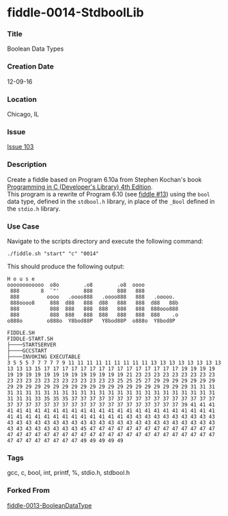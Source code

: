 fiddle-0014-StdboolLib
======

### Title

Boolean Data Types


### Creation Date

12-09-16


### Location

Chicago, IL


### Issue

[Issue 103](https://github.com/bradyhouse/house/issues/103)


### Description

Create a fiddle based on Program 6.10a from Stephen Kochan's book [Programming in C (Developer's Library) 4th Edition](http://a.co/1QJ9MDN).  
This program is a rewrite of Program 6.10 (see [fiddle #13](../fiddle-0013-BooleanDataType)) using the `bool` data type, defined in the `stdbool.h` library, 
in place of the `_Bool` defined in the `stdio.h` library.


### Use Case

Navigate to the scripts directory and execute the following command:

    ./fiddle.sh "start" "c" "0014"
    
This should produce the following output:

    H o u s e
    oooooooooooo  o8o        .o8        .o8  oooo
     888       8  `"'        888        888   888
     888         oooo   .oooo888   .oooo888   888   .ooooo.
     888oooo8     888  d88   888  d88   888   888  d88   88b
     888          888  888   888  888   888   888  888ooo888
     888          888  888   888  888   888   888  888    .o
    o888o        o888o  Y8bod88P   Y8bod88P  o888o  Y8bod8P
    
    FIDDLE.SH
    FIDDLE-START.SH
    ├────STARTSERVER
    ├────GCCSTART
    ├────INVOKING EXECUTABLE
    3 5 5 5 7 7 7 7 7 9 11 11 11 11 11 11 11 11 11 13 13 13 13 13 13 13 13 13 13 13 15 17 17 17 17 17 17 17 17 17 17 17 17 17 17 17 19 19 19 19 19 19 19 19 19 19 19 19 19 19 19 19 19 21 23 23 23 23 23 23 23 23 23 23 23 23 23 23 23 23 23 23 23 23 23 25 25 25 27 29 29 29 29 29 29 29 29 29 29 29 29 29 29 29 29 29 29 29 29 29 29 29 29 29 29 29 31 31 31 31 31 31 31 31 31 31 31 31 31 31 31 31 31 31 31 31 31 31 31 31 31 31 31 31 31 33 35 35 35 37 37 37 37 37 37 37 37 37 37 37 37 37 37 37 37 37 37 37 37 37 37 37 37 37 37 37 37 37 37 37 37 37 37 37 39 41 41 41 41 41 41 41 41 41 41 41 41 41 41 41 41 41 41 41 41 41 41 41 41 41 41 41 41 41 41 41 41 41 41 41 41 41 41 41 43 43 43 43 43 43 43 43 43 43 43 43 43 43 43 43 43 43 43 43 43 43 43 43 43 43 43 43 43 43 43 43 43 43 43 43 43 43 43 43 43 45 47 47 47 47 47 47 47 47 47 47 47 47 47 47 47 47 47 47 47 47 47 47 47 47 47 47 47 47 47 47 47 47 47 47 47 47 47 47 47 47 47 47 47 47 47 49 49 49 49 49

### Tags

gcc, c, bool, int, printf, %, stdio.h, stdbool.h


### Forked From

[fiddle-0013-BooleanDataType](../fiddle-0013-BooleanDataType)
